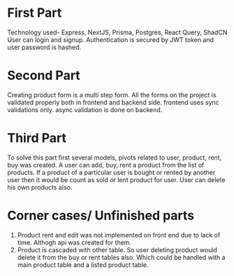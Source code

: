 # First Part

Technology used- Express, NextJS, Prisma, Postgres, React Query, ShadCN
User can login and signup. Authentication is secured by JWT token and user password is hashed.

# Second Part

Creating product form is a multi step form. All the forms on the project is validated properly both in frontend and backend side. frontend uses sync validations only. async validation is done on backend.

# Third Part

To solve this part first several models, pivots related to user, product, rent, buy was created.
A user can add, buy, rent a product from the list of products. If a product of a particular user is bought or rented by another user then it would be count as sold or lent product for user. User can delete his own products also.

# Corner cases/ Unfinished parts

1. Product rent and edit was not implemented on front end due to lack of time. Althogh api was created for them.
2. Product is cascaded with other table. So user deleting product would delete it from the buy or rent tables also. Which could be handled with a main product table and a listed product table.
